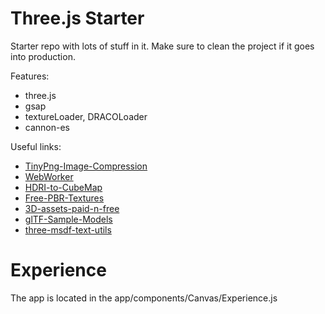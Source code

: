 # Three.js Starter

Starter repo with lots of stuff in it. Make sure to clean the project if it goes into production.

Features:

- three.js
- gsap
- textureLoader, DRACOLoader
- cannon-es

Useful links:

- [TinyPng-Image-Compression](https://tinypng.com/)
- [WebWorker](https://partytown.builder.io/)
- [HDRI-to-CubeMap](https://matheowis.github.io/HDRI-to-CubeMap/)
- [Free-PBR-Textures](https://3dtextures.me/)
- [3D-assets-paid-n-free](https://www.poliigon.com/)
- [glTF-Sample-Models](https://github.com/KhronosGroup/glTF-Sample-Models/tree/master/2.0)
- [three-msdf-text-utils](https://github.com/leochocolat/three-msdf-text-utils)

# Experience

The app is located in the app/components/Canvas/Experience.js
